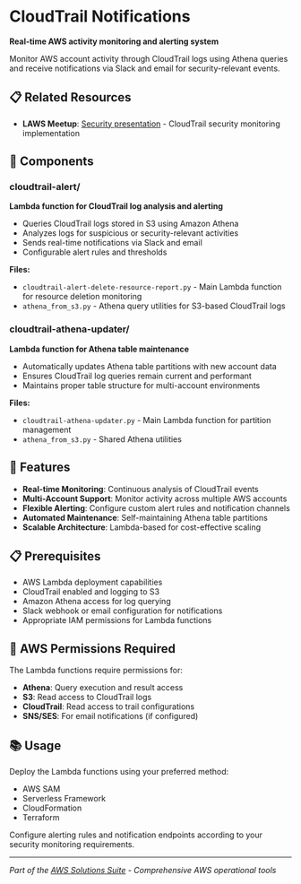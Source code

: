 # CloudTrail Notifications

**Real-time AWS activity monitoring and alerting system**

Monitor AWS account activity through CloudTrail logs using Athena queries and receive notifications via Slack and email for security-relevant events.

## 📋 Related Resources

- **LAWS Meetup**: [Security presentation](https://youtu.be/Btg3UqJvhB4) - CloudTrail security monitoring implementation

## 🔧 Components

### cloudtrail-alert/
**Lambda function for CloudTrail log analysis and alerting**
- Queries CloudTrail logs stored in S3 using Amazon Athena
- Analyzes logs for suspicious or security-relevant activities  
- Sends real-time notifications via Slack and email
- Configurable alert rules and thresholds

**Files:**
- `cloudtrail-alert-delete-resource-report.py` - Main Lambda function for resource deletion monitoring
- `athena_from_s3.py` - Athena query utilities for S3-based CloudTrail logs

### cloudtrail-athena-updater/
**Lambda function for Athena table maintenance**
- Automatically updates Athena table partitions with new account data
- Ensures CloudTrail log queries remain current and performant
- Maintains proper table structure for multi-account environments

**Files:**
- `cloudtrail-athena-updater.py` - Main Lambda function for partition management
- `athena_from_s3.py` - Shared Athena utilities

## 🚀 Features

- **Real-time Monitoring**: Continuous analysis of CloudTrail events
- **Multi-Account Support**: Monitor activity across multiple AWS accounts
- **Flexible Alerting**: Configure custom alert rules and notification channels
- **Automated Maintenance**: Self-maintaining Athena table partitions
- **Scalable Architecture**: Lambda-based for cost-effective scaling

## 📋 Prerequisites

- AWS Lambda deployment capabilities
- CloudTrail enabled and logging to S3
- Amazon Athena access for log querying
- Slack webhook or email configuration for notifications
- Appropriate IAM permissions for Lambda functions

## 🔐 AWS Permissions Required

The Lambda functions require permissions for:
- **Athena**: Query execution and result access
- **S3**: Read access to CloudTrail logs
- **CloudTrail**: Read access to trail configurations
- **SNS/SES**: For email notifications (if configured)

## 📚 Usage

Deploy the Lambda functions using your preferred method:
- AWS SAM
- Serverless Framework  
- CloudFormation
- Terraform

Configure alerting rules and notification endpoints according to your security monitoring requirements.

---

*Part of the [AWS Solutions Suite](../README.md) - Comprehensive AWS operational tools*
